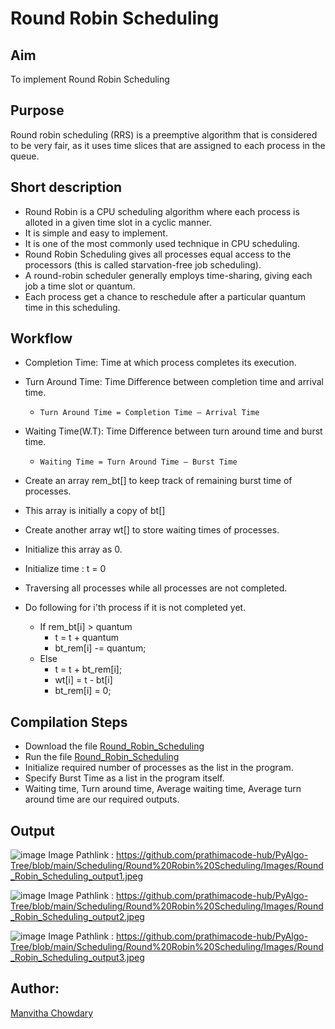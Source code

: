 # Round Robin Scheduling
## Aim
To implement Round Robin Scheduling

## Purpose
Round robin scheduling (RRS) is a preemptive algorithm that is considered to be very fair, as it uses time slices that are assigned to each process in the queue.

## Short description
- Round Robin is a CPU scheduling algorithm where each process is alloted in a given time slot in a cyclic manner.
- It is simple and easy to implement.
- It is one of the most commonly used technique in CPU scheduling.
- Round Robin Scheduling gives all processes equal access to the processors (this is called starvation-free job scheduling).
- A round-robin scheduler generally employs time-sharing, giving each job a time slot or quantum.
- Each process get a chance to reschedule after a particular quantum time in this scheduling.

## Workflow
- Completion Time: Time at which process completes its execution.
- Turn Around Time: Time Difference between completion time and arrival time. 
    - `Turn Around Time = Completion Time – Arrival Time`
- Waiting Time(W.T): Time Difference between turn around time and burst time.
    - `Waiting Time = Turn Around Time – Burst Time`

- Create an array rem_bt[] to keep track of remaining burst time of processes. 
- This array is initially a copy of bt[] 
- Create another array wt[] to store waiting times of processes. 
- Initialize this array as 0.
- Initialize time : t = 0
- Traversing all processes while all processes are not completed. 
- Do following for i'th process if it is not completed yet.
    - If rem_bt[i] > quantum
       - t = t + quantum
       - bt_rem[i] -= quantum;
    - Else 
       - t = t + bt_rem[i];
       - wt[i] = t - bt[i]
       - bt_rem[i] = 0; 
       
## Compilation Steps
- Download the file [Round_Robin_Scheduling](https://github.com/manvitha3579/PyAlgo-Tree/blob/main/Scheduling/Round%20Robin%20Scheduling/Round_Robin_Scheduling.py)
- Run the file [Round_Robin_Scheduling](https://github.com/manvitha3579/PyAlgo-Tree/blob/main/Scheduling/Round%20Robin%20Scheduling/Round_Robin_Scheduling.py)
- Initialize required number of processes as the list in the program.
- Specify Burst Time as a list in the program itself.
- Waiting time, Turn around time, Average waiting time, Average turn around time are our required outputs.
       
## Output
![image](https://user-images.githubusercontent.com/71583695/128535125-661ecd04-237e-4996-8e39-62ef1da420d8.png)
Image Pathlink : https://github.com/prathimacode-hub/PyAlgo-Tree/blob/main/Scheduling/Round%20Robin%20Scheduling/Images/Round_Robin_Scheduling_output1.jpeg

![image](https://user-images.githubusercontent.com/71583695/128535299-7696bae2-6b09-424a-831c-1eefdeb71cb6.png)
Image Pathlink : https://github.com/prathimacode-hub/PyAlgo-Tree/blob/main/Scheduling/Round%20Robin%20Scheduling/Images/Round_Robin_Scheduling_output2.jpeg

![image](https://user-images.githubusercontent.com/71583695/128535385-45761369-bb16-44b0-ae50-37e4f568ffb8.png)
Image Pathlink : https://github.com/prathimacode-hub/PyAlgo-Tree/blob/main/Scheduling/Round%20Robin%20Scheduling/Images/Round_Robin_Scheduling_output3.jpeg

## Author:
[Manvitha Chowdary](https://github.com/manvitha3579)
